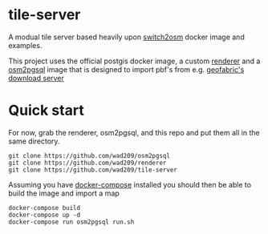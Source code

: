 # tile-server
A modual tile server based heavily upon [switch2osm](https://switch2osm.org/)
docker image and examples.

This project uses the official postgis docker image, a custom
[renderer](https://github.com/wad209/renderer) and a
[osm2pgsql](https://github.com/wad209/osm2pgsql) image that is designed to
import pbf's from e.g. [geofabric's download
server](https://download.geofabrik.de/)

# Quick start
For now, grab the renderer, osm2pgsql, and this repo and put them all in the
same directory.

    git clone https://github.com/wad209/osm2pgsql
    git clone https://github.com/wad209/renderer
    git clone https://github.com/wad209/tile-server

Assuming you have [docker-compose](https://github.com/docker/compose) installed
you should then be able to build the image and import a map

    docker-compose build
    docker-compose up -d
    docker-compose run osm2pgsql run.sh
